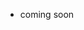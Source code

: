 - coming soon

[npmjs-url]: http://npm.im/strip-line-comments
[npmjs-shields]: http://img.shields.io/npm/v/strip-line-comments.svg
[npmjs-install]: https://nodei.co/npm/strip-line-comments.svg?mini=true

[coveralls-url]: https://coveralls.io/r/tunnckoCore/strip-line-comments?branch=master
[coveralls-shields]: https://img.shields.io/coveralls/tunnckoCore/strip-line-comments.svg

[license-url]: https://github.com/tunnckoCore/strip-line-comments/blob/master/license.md
[license-img]: http://img.shields.io/badge/license-MIT-blue.svg

[travis-url]: https://travis-ci.org/tunnckoCore/strip-line-comments
[travis-img]: https://travis-ci.org/tunnckoCore/strip-line-comments.svg?branch=master

[depstat-url]: https://david-dm.org/tunnckoCore/strip-line-comments
[depstat-img]: https://david-dm.org/tunnckoCore/strip-line-comments.svg

[author-gittip-img]: http://img.shields.io/gittip/tunnckoCore.svg
[author-gittip]: https://www.gittip.com/tunnckoCore
[author-github]: https://github.com/tunnckoCore
[author-twitter]: https://twitter.com/tunnckoCore

[author-website]: http://www.whistle-bg.tk
[author-npmjs]: https://npmjs.org/~tunnckocore

[cobody-url]: https://github.com/tj/co-body
[mocha-url]: https://github.com/tj/mocha
[rawbody-url]: https://github.com/stream-utils/raw-body
[multer-url]: https://github.com/expressjs/multer
[express-url]: https://github.com/strongloop/express
[formidable-url]: https://github.com/felixge/node-formidable
[co-url]: https://github.com/tj/co
[extend-url]: https://github.com/justmoon/node-extend
[csp-report]: https://mathiasbynens.be/notes/csp-reports
